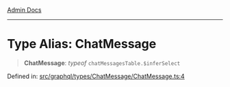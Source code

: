 [Admin Docs](/)

***

# Type Alias: ChatMessage

> **ChatMessage**: *typeof* `chatMessagesTable.$inferSelect`

Defined in: [src/graphql/types/ChatMessage/ChatMessage.ts:4](https://github.com/PalisadoesFoundation/talawa-api/blob/720213b8973f1ef622d2c99f376ffc6c960847d1/src/graphql/types/ChatMessage/ChatMessage.ts#L4)
